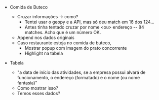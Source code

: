 - Comida de Buteco
    - Cruzar informações -> como?
        - Tentei usar o geopy e a API, mas só deu match em 16 dos 124...
        - Antes tinha tentado cruzar por nome \<ou\> endereço -- 84 matches. Acho que é um número OK.
    - Append nos dados originais
    - Caso restaurante esteja no comida de buteco,
        - Mostrar popup com imagem do prato concorrente
        - Highlight na tabela

- Tabela
    - "a data de início das atividades, se a empresa possui alvará de funcionamento, o endereço (formatado) e o nome (ou nome fantasia)"
    - Como mostrar isso?
    - Temos esses dados?